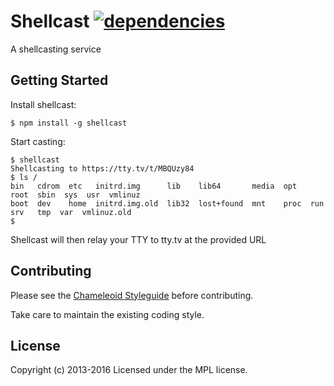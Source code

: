 Shellcast [![dependencies][]][Gemnasium]
=========
A shellcasting service

[builds]: http://img.shields.io/travis-ci/rummik/shellcast.png "Build Status"
[Travis]: https://travis-ci.org/rummik/shellcast
[dependencies]: https://gemnasium.com/rummik/shellcast.png "Dependency Status"
[Gemnasium]: https://gemnasium.com/rummik/shellcast


## Getting Started

Install shellcast:
```
$ npm install -g shellcast
```

Start casting:
```
$ shellcast
Shellcasting to https://tty.tv/t/MBQUzy84
$ ls /
bin   cdrom  etc   initrd.img      lib    lib64       media  opt   root  sbin  sys  usr  vmlinuz
boot  dev    home  initrd.img.old  lib32  lost+found  mnt    proc  run   srv   tmp  var  vmlinuz.old
$
```

Shellcast will then relay your TTY to tty.tv at the provided URL


## Contributing
Please see the [Chameleoid Styleguide][] before contributing.

Take care to maintain the existing coding style.

[Chameleoid Styleguide]: https://github.com/chameleoid/style


## License
Copyright (c) 2013-2016
Licensed under the MPL license.
